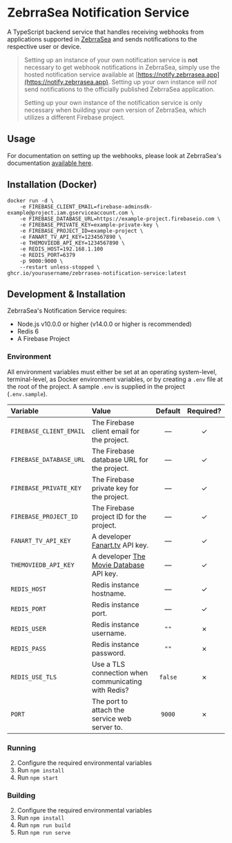 # ZebrraSea Notification Service

A TypeScript backend service that handles receiving webhooks from applications supported in [ZebrraSea](https://www.zebrrasea.app/github) and sends notifications to the respective user or device.

> Setting up an instance of your own notification service is **not** necessary to get webhook notifications in ZebrraSea, simply use the hosted notification service available at [https://notify.zebrrasea.app](https://notify.zebrrasea.app). Setting up your own instance _will not_ send notifications to the officially published ZebrraSea application.
>
> Setting up your own instance of the notification service is only necessary when building your own version of ZebrraSea, which utilizes a different Firebase project.

## Usage

For documentation on setting up the webhooks, please look at ZebrraSea's documentation [available here](https://notify.zebrrasea.app).

## Installation (Docker)

```docker
docker run -d \
    -e FIREBASE_CLIENT_EMAIL=firebase-adminsdk-example@project.iam.gserviceaccount.com \
    -e FIREBASE_DATABASE_URL=https://example-project.firebaseio.com \
    -e FIREBASE_PRIVATE_KEY=example-private-key \
    -e FIREBASE_PROJECT_ID=example-project \
    -e FANART_TV_API_KEY=1234567890 \
    -e THEMOVIEDB_API_KEY=1234567890 \
    -e REDIS_HOST=192.168.1.100
    -e REDIS_PORT=6379
    -p 9000:9000 \
    --restart unless-stopped \
ghcr.io/yourusername/zebrrasea-notification-service:latest
```

## Development & Installation

ZebrraSea's Notification Service requires:

- Node.js v10.0.0 or higher (v14.0.0 or higher is recommended)
- Redis 6
- A Firebase Project

### Environment

All environment variables must either be set at an operating system-level, terminal-level, as Docker environment variables, or by creating a `.env` file at the root of the project. A sample `.env` is supplied in the project (`.env.sample`).

| Variable                | Value                                                                 | Default | Required? |
| :---------------------- | :-------------------------------------------------------------------- | :-----: | :-------: |
| `FIREBASE_CLIENT_EMAIL` | The Firebase client email for the project.                            | &mdash; |  &check;  |
| `FIREBASE_DATABASE_URL` | The Firebase database URL for the project.                            | &mdash; |  &check;  |
| `FIREBASE_PRIVATE_KEY`  | The Firebase private key for the project.                             | &mdash; |  &check;  |
| `FIREBASE_PROJECT_ID`   | The Firebase project ID for the project.                              | &mdash; |  &check;  |
| `FANART_TV_API_KEY`     | A developer [Fanart.tv](https://fanart.tv/) API key.                  | &mdash; |  &check;  |
| `THEMOVIEDB_API_KEY`    | A developer [The Movie Database](https://www.themoviedb.org) API key. | &mdash; |  &check;  |
| `REDIS_HOST`            | Redis instance hostname.                                              | &mdash; |  &check;  |
| `REDIS_PORT`            | Redis instance port.                                                  | &mdash; |  &check;  |
| `REDIS_USER`            | Redis instance username.                                              |  `""`   |  &cross;  |
| `REDIS_PASS`            | Redis instance password.                                              |  `""`   |  &cross;  |
| `REDIS_USE_TLS`         | Use a TLS connection when communicating with Redis?                   | `false` |  &cross;  |
| `PORT`                  | The port to attach the service web server to.                         | `9000`  |  &cross;  |

### Running

2. Configure the required environmental variables
3. Run `npm install`
4. Run `npm start`

### Building

2. Configure the required environmental variables
3. Run `npm install`
4. Run `npm run build`
5. Run `npm run serve`
